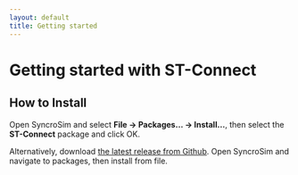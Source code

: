 ```yaml
---
layout: default
title: Getting started
---
```


# Getting started with **ST-Connect**

## How to Install

Open SyncroSim and select **File -> Packages… -> Install…**, then select the **ST-Connect** package and click OK.

Alternatively, download [the latest release from Github](https://github.com/ApexRMS/stconnect/releases/). Open SyncroSim and navigate to packages, then install from file.
